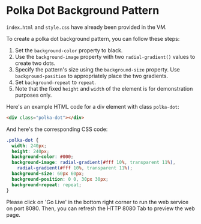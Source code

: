 # Polka Dot Background Pattern

`index.html` and `style.css` have already been provided in the VM.

To create a polka dot background pattern, you can follow these steps:

1. Set the `background-color` property to black.
2. Use the `background-image` property with two `radial-gradient()` values to create two dots.
3. Specify the pattern's size using the `background-size` property. Use `background-position` to appropriately place the two gradients.
4. Set `background-repeat` to `repeat`.
5. Note that the fixed `height` and `width` of the element is for demonstration purposes only.

Here's an example HTML code for a div element with class `polka-dot`:

```html
<div class="polka-dot"></div>
```

And here's the corresponding CSS code:

```css
.polka-dot {
  width: 240px;
  height: 240px;
  background-color: #000;
  background-image: radial-gradient(#fff 10%, transparent 11%),
    radial-gradient(#fff 10%, transparent 11%);
  background-size: 60px 60px;
  background-position: 0 0, 30px 30px;
  background-repeat: repeat;
}
```

Please click on 'Go Live' in the bottom right corner to run the web service on port 8080. Then, you can refresh the HTTP 8080 Tab to preview the web page.

